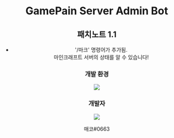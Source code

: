 <div align=center>

# GamePain Server Admin Bot


<!-- 줄바꿈 -->

## 패치노트 1.1

- '/마크' 명령어가 추가됨. <br>
마인크래프트 서버의 상태를 알 수 있습니다!





### 개발 환경

<a href="https://discordpy.readthedocs.io/en/stable/"><img src="https://img.shields.io/badge/discord.py-3776AB?style=flat-square&logo=Python&logoColor=white"/></a>


### 개발자

<a href="https://discord.com/users/263929094306005000"><img src="https://img.shields.io/badge/GamePain-Owner-9cf?style=flat-square&logo=discord&logoColor=white"/></a>

<bn>
매코#0663



















</div>